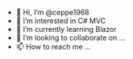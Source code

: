 - 👋 Hi, I’m @ceppe1968
- 👀 I’m interested in C# MVC
- 🌱 I’m currently learning Blazor
- 💞️ I’m looking to collaborate on ...
- 📫 How to reach me ...

<!---
ceppe1968/ceppe1968 is a ✨ special ✨ repository because its `README.md` (this file) appears on your GitHub profile.
You can click the Preview link to take a look at your changes.
--->
